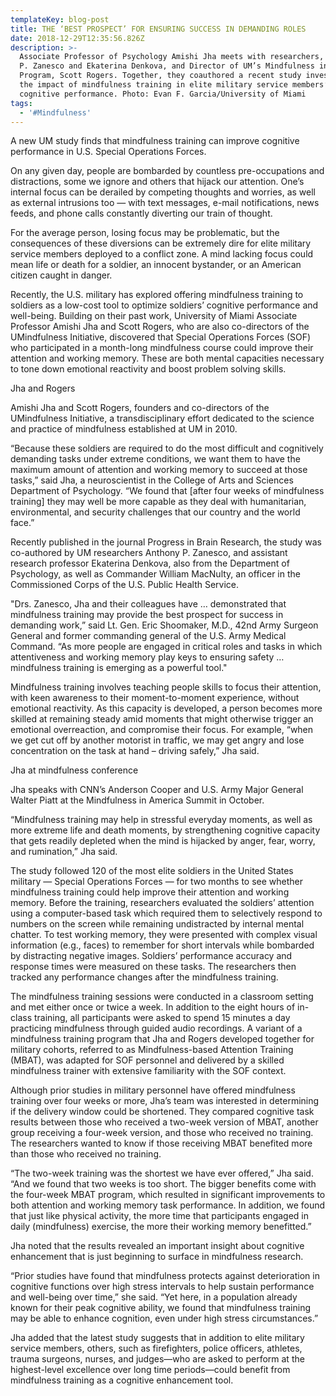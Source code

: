 ```yaml
---
templateKey: blog-post
title: THE ‘BEST PROSPECT’ FOR ENSURING SUCCESS IN DEMANDING ROLES
date: 2018-12-29T12:35:56.826Z
description: >-
  Associate Professor of Psychology Amishi Jha meets with researchers, Anthony
  P. Zanesco and Ekaterina Denkova, and Director of UM’s Mindfulness in Law
  Program, Scott Rogers. Together, they coauthored a recent study investigating
  the impact of mindfulness training in elite military service members’
  cognitive performance. Photo: Evan F. Garcia/University of Miami
tags:
  - '#Mindfulness'
---
```

A new UM study finds that mindfulness training can improve cognitive performance in U.S. Special Operations Forces.

On any given day, people are bombarded by countless pre-occupations and distractions, some we ignore and others that hijack our attention. One’s internal focus can be derailed by competing thoughts and worries, as well as external intrusions too — with text messages, e-mail notifications, news feeds, and phone calls constantly diverting our train of thought.



For the average person, losing focus may be problematic, but the consequences of these diversions can be extremely dire for elite military service members deployed to a conflict zone. A mind lacking focus could mean life or death for a soldier, an innocent bystander, or an American citizen caught in danger.



Recently, the U.S. military has explored offering mindfulness training to soldiers as a low-cost tool to optimize soldiers’ cognitive performance and well-being. Building on their past work, University of Miami Associate Professor Amishi Jha and Scott Rogers, who are also co-directors of the UMindfulness Initiative, discovered that Special Operations Forces (SOF) who participated in a month-long mindfulness course could improve their attention and working memory. These are both mental capacities necessary to tone down emotional reactivity and boost problem solving skills.



Jha and Rogers

Amishi Jha and Scott Rogers, founders and co-directors of the UMindfulness Initiative, a transdisciplinary effort dedicated to the science and practice of mindfulness established at UM in 2010. 

“Because these soldiers are required to do the most difficult and cognitively demanding tasks under extreme conditions, we want them to have the maximum amount of attention and working memory to succeed at those tasks,” said Jha, a neuroscientist in the College of Arts and Sciences Department of Psychology. “We found that \[after four weeks of mindfulness training] they may well be more capable as they deal with humanitarian, environmental, and security challenges that our country and the world face.”



Recently published in the journal Progress in Brain Research, the study was co-authored by UM researchers Anthony P. Zanesco, and assistant research professor Ekaterina Denkova, also from the Department of Psychology, as well as Commander William MacNulty, an officer in the Commissioned Corps of the U.S. Public Health Service.



"Drs. Zanesco, Jha and their colleagues have … demonstrated that mindfulness training may provide the best prospect for success in demanding work,” said Lt. Gen. Eric Shoomaker, M.D., 42nd Army Surgeon General and former commanding general of the U.S. Army Medical Command. “As more people are engaged in critical roles and tasks in which attentiveness and working memory play keys to ensuring safety … mindfulness training is emerging as a powerful tool." 



Mindfulness training involves teaching people skills to focus their attention, with keen awareness to their moment-to-moment experience, without emotional reactivity. As this capacity is developed, a person becomes more skilled at remaining steady amid moments that might otherwise trigger an emotional overreaction, and compromise their focus. For example, “when we get cut off by another motorist in traffic, we may get angry and lose concentration on the task at hand – driving safely,” Jha said.



Jha at mindfulness conference

Jha speaks with CNN’s Anderson Cooper and U.S. Army Major General Walter Piatt at the Mindfulness in America Summit in October.

“Mindfulness training may help in stressful everyday moments, as well as more extreme life and death moments, by strengthening cognitive capacity that gets readily depleted when the mind is hijacked by anger, fear, worry, and rumination,” Jha said.



The study followed 120 of the most elite soldiers in the United States military — Special Operations Forces — for two months to see whether mindfulness training could help improve their attention and working memory. Before the training, researchers evaluated the soldiers’ attention using a computer-based task which required them to selectively respond to numbers on the screen while remaining undistracted by internal mental chatter. To test working memory, they were presented with complex visual information (e.g., faces) to remember for short intervals while bombarded by distracting negative images. Soldiers’ performance accuracy and response times were measured on these tasks. The researchers then tracked any performance changes after the mindfulness training.



The mindfulness training sessions were conducted in a classroom setting and met either once or twice a week. In addition to the eight hours of in-class training, all participants were asked to spend 15 minutes a day practicing mindfulness through guided audio recordings. A variant of a mindfulness training program that Jha and Rogers developed together for military cohorts, referred to as Mindfulness-based Attention Training (MBAT), was adapted for SOF personnel and delivered by a skilled mindfulness trainer with extensive familiarity with the SOF context.



Although prior studies in military personnel have offered mindfulness training over four weeks or more, Jha’s team was interested in determining if the delivery window could be shortened. They compared cognitive task results between those who received a two-week version of MBAT, another group receiving a four-week version, and those who received no training. The researchers wanted to know if those receiving MBAT benefited more than those who received no training.



“The two-week training was the shortest we have ever offered,” Jha said. “And we found that two weeks is too short. The bigger benefits come with the four-week MBAT program, which resulted in significant improvements to both attention and working memory task performance. In addition, we found that just like physical activity, the more time that participants engaged in daily (mindfulness) exercise, the more their working memory benefitted.”



Jha noted that the results revealed an important insight about cognitive enhancement that is just beginning to surface in mindfulness research.



“Prior studies have found that mindfulness protects against deterioration in cognitive functions over high stress intervals to help sustain performance and well-being over time,” she said. “Yet here, in a population already known for their peak cognitive ability, we found that mindfulness training may be able to enhance cognition, even under high stress circumstances.”



Jha added that the latest study suggests that in addition to elite military service members, others, such as firefighters, police officers, athletes, trauma surgeons, nurses, and judges—who are asked to perform at the highest-level excellence over long time periods—could benefit from mindfulness training as a cognitive enhancement tool.
